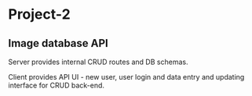 # Project-2 

## Image database API 

Server provides internal CRUD routes and DB schemas.

Client provides API UI - new user, user login and data entry and updating interface for CRUD back-end.